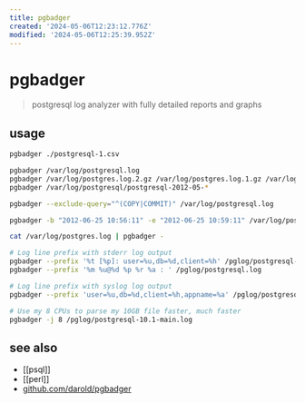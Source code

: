 ```yaml
---
title: pgbadger
created: '2024-05-06T12:23:12.776Z'
modified: '2024-05-06T12:25:39.952Z'
---
```


# pgbadger

>  postgresql log analyzer with fully detailed reports and graphs

## usage

```sh
pgbadger ./postgresql-1.csv

pgbadger /var/log/postgresql.log
pgbadger /var/log/postgres.log.2.gz /var/log/postgres.log.1.gz /var/log/postgres.log
pgbadger /var/log/postgresql/postgresql-2012-05-*

pgbadger --exclude-query="^(COPY|COMMIT)" /var/log/postgresql.log

pgbadger -b "2012-06-25 10:56:11" -e "2012-06-25 10:59:11" /var/log/postgresql.log

cat /var/log/postgres.log | pgbadger -

# Log line prefix with stderr log output
pgbadger --prefix '%t [%p]: user=%u,db=%d,client=%h' /pglog/postgresql-2012-08-21*
pgbadger --prefix '%m %u@%d %p %r %a : ' /pglog/postgresql.log

# Log line prefix with syslog log output
pgbadger --prefix 'user=%u,db=%d,client=%h,appname=%a' /pglog/postgresql-2012-08-21*

# Use my 8 CPUs to parse my 10GB file faster, much faster
pgbadger -j 8 /pglog/postgresql-10.1-main.log
```

## see also

- [[psql]]
- [[perl]]
- [github.com/darold/pgbadger](https://github.com/darold/pgbadger)
